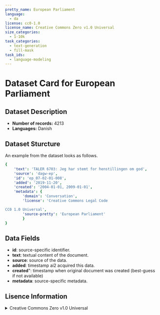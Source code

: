 ```yaml
---
pretty_name: European Parliament
language:
  - da
license: cc0-1.0
license_name: Creative Commons Zero v1.0 Universal
size_categories:
  - 1-10k
task_categories:
  - text-generation
  - fill-mask
task_ids:
  - language-modeling
---
```

# Dataset Card for European Parliament
## Dataset Description
- **Number of records:** 4213
- **Languages:** Danish
## Dataset Sturcture
An example from the dataset looks as follows.
```yaml
{
    'text': 'TALER 6703: Jeg har stemt for henstillingen om god',
    'source': 'dagw-ep',
    'id': 'ep_07-02-01-008',
    'added': '2019-11-20',
    'created': '2004-01-01, 2009-01-01',
    'metadata': {
        'domain': 'Conversation',
        'license': 'Creative Commons Legal Code

CC0 1.0 Universal',
        'source-pretty': 'European Parliament'
        }
}
```

## Data Fields

- **id**: source-specific identifier.
- **text**: textual content of the document.
- **source**: source of the data.
- **added**: timestamp ai2 acquired this data.
- **created**": timestamp when original document was created (best-guess if not available)
- **metadata**: source-specific metadata.

## Lisence Information
<details>
<summary>Creative Commons Zero v1.0 Universal</summary>
<p>
Creative Commons Legal Code

CC0 1.0 Universal
</p>
</details>
